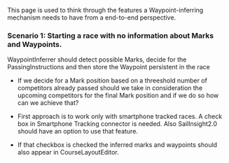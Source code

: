 This page is used to think through the features a Waypoint-inferring mechanism needs to have from a end-to-end perspective.

### Scenario 1: Starting a race with no information about Marks and Waypoints. 

WaypointInferrer should detect possible Marks, decide for the PassingInstructions and then store the Waypoint persistent in the race

* If we decide for a Mark position based on a threeshold number of competitors already passed should we take in consideration the upcoming competitors for the final Mark position and if we do so how can we achieve that?

* First approach is to work only with smartphone tracked races. A check box in Smartphone Tracking connector is needed. Also SailInsight2.0 should have an option to use that feature.

* If that checkbox is checked the inferred marks and waypoints should also appear in CourseLayoutEditor.

